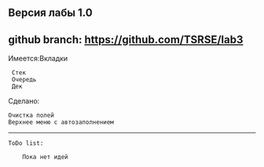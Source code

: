 Версия лабы 1.0
----------------------------------------------------------------------------------
github branch: https://github.com/TSRSE/lab3
----------------------------------------------------------------------------------
Имеется:Вкладки
      
	 Стек
	 Очередь
	 Дек
		
Сделано:

	Очистка полей
	Верхнее меню с автозаполнением
	
----------------------------------------------------------------------------------
	ToDo list:
		
		Пока нет идей
